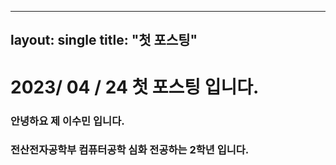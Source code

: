----
layout: single
title: "첫 포스팅"
----

# 2023/ 04 / 24 첫 포스팅 입니다.
### 안녕하요 제  이수민 입니다.
### 전산전자공학부 컴퓨터공학 심화 전공하는 2학년 입니다.
